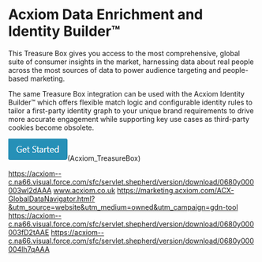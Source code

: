 # Acxiom Data Enrichment and Identity Builder™
This Treasure Box gives you access to the most comprehensive, global suite of consumer insights in the market, harnessing data about real people across the most  sources of data to power audience targeting and people-based marketing.

The same Treasure Box integration can be used with the Acxiom Identity Builder™ which offers flexible match logic and configurable identity rules to tailor a first-party identity graph to your unique brand requirements to drive more accurate engagement while  supporting  key use cases as third-party cookies become obsolete. 

![Example Data Flow](Acxiom_TreasureBox/img/Get_Started.png)(Acxiom_TreasureBox)


https://acxiom--c.na66.visual.force.com/sfc/servlet.shepherd/version/download/0680y000003wl2dAAA
www.acxiom.co.uk
https://marketing.acxiom.com/ACX-GlobalDataNavigator.html?&utm_source=website&utm_medium=owned&utm_campaign=gdn-tool
https://acxiom--c.na66.visual.force.com/sfc/servlet.shepherd/version/download/0680y000003fD2tAAE
https://acxiom--c.na66.visual.force.com/sfc/servlet.shepherd/version/download/0680y000004lh7qAAA

